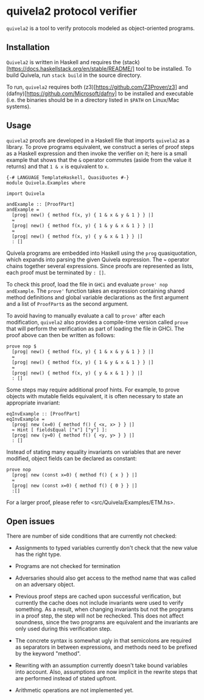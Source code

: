 # quivela2 protocol verifier

`quivela2` is a tool to verify protocols modeled as object-oriented programs.

## Installation

`Quivela2` is written in Haskell and requires the (stack)[https://docs.haskellstack.org/en/stable/README/]
tool to be installed. To build Quivela, run `stack build` in the source directory.

To run, `quivela2` requires both (z3)[https://github.com/Z3Prover/z3] and
(dafny)[https://github.com/Microsoft/dafny] to be installed and executable (i.e.
the binaries should be in a directory listed in `$PATH` on Linux/Mac systems).

## Usage

`quivela2` proofs are developed in a Haskell file that imports `quivela2` as a
library. To prove programs equivalent, we construct a series of proof steps as a
Haskell expression and then invoke the verifier on it; here is a small example
that shows that the `&` operator commutes (aside from the value it returns) and
that `1 & x` is equivalent to `x`.

```
{-# LANGUAGE TemplateHaskell, QuasiQuotes #-}
module Quivela.Examples where

import Quivela

andExample :: [ProofPart]
andExample =
  [prog| new() { method f(x, y) { 1 & x & y & 1 } } |]
  ≈
  [prog| new() { method f(x, y) { 1 & y & x & 1 } } |]
  ≈
  [prog| new() { method f(x, y) { y & x & 1 } } |]
  : []
```

Quivela programs are embedded into Haskell using the `prog` quasiquotation,
which expands into parsing the given Quivela expression. The `≈` operator chains
together several expressions. Since proofs are represented as lists, each proof
must be terminated by `: []`.

To check this proof, load the file in `GHCi` and evaluate `prove' nop andExample`.
The `prove'` function takes an expression containing shared method definitions
and global variable declarations as the first argument and a list of `ProofPart`s
as the second argument.

To avoid having to manually evaluate a call to `prove'` after each modification,
`quivela2` also provides a compile-time version called `prove` that will perform
the verification as part of loading the file in GHCi. The proof above
can then be written as follows:

```
prove nop $
  [prog| new() { method f(x, y) { 1 & x & y & 1 } } |]
  ≈
  [prog| new() { method f(x, y) { 1 & y & x & 1 } } |]
  ≈
  [prog| new() { method f(x, y) { y & x & 1 } } |]
  : []
```

Some steps may require additional proof hints. For example, to prove objects
with mutable fields equivalent, it is often necessary to state an appropriate
invariant:

```
eqInvExample :: [ProofPart]
eqInvExample =
  [prog| new (x=0) { method f() { <x, x> } } |]
  ≈ Hint [ fieldsEqual ["x"] ["y"] ]:
  [prog| new (y=0) { method f() { <y, y> } } |]
  : []
```

Instead of stating many equality invariants on variables that are never
modified, object fields can be declared as constant:

```
prove nop
  [prog| new (const x=0) { method f() { x } } |]
  ≈
  [prog| new (const x=0) { method f() { 0 } } |]
  :[]
```

For a larger proof, please refer to <src/Quivela/Examples/ETM.hs>.

## Open issues
There are number of side conditions that are currently not checked:

- Assignments to typed variables currently don't check that the new value has
  the right type.

- Programs are not checked for termination

- Adversaries should also get access to the method name that was called on
  an adversary object.

- Previous proof steps are cached upon successful verification, but currently
  the cache does not include invariants were used to verify something. As a
  result, when changing invariants but not the programs in a proof step, the
  step will not be rechecked. This does not affect soundness, since the two
  programs are equivalent and the invariants are only used during this
  verification step.
  
- The concrete syntax is somewhat ugly in that semicolons are required as
  separators in between expressions, and methods need to be prefixed by the
  keyword "method".

- Rewriting with an assumption currently doesn't take bound variables into
  account. Also, assumptions are now implicit in the rewrite steps that
  are performed instead of stated upfront.
  
- Arithmetic operations are not implemented yet.
